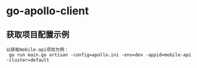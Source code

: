 # go-apollo-client


## 获取项目配置示例
```
以获取mobile-api项目为例：
 go run main.go artisan -config=apollo.ini -env=dev -appid=mobile-api -cluster=default


```

